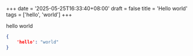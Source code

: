+++
date = '2025-05-25T16:33:40+08:00'
draft = false
title = 'Hello world'
tags = ['hello', 'world']
+++

hello world

``` json
{
    'hello': "world"
}

```
